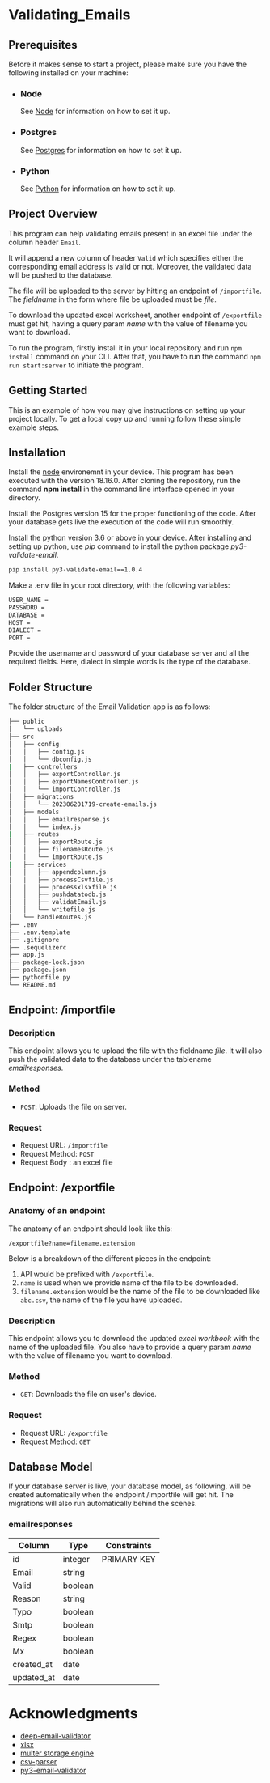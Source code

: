 # Validating_Emails

## Prerequisites

Before it makes sense to start a project, please make sure you have the following installed on your machine:

- ### Node

  See [Node](https://nodejs.org/en/download) for information on how to set it up.

- ### Postgres

  See [Postgres](https://www.postgresql.org/download/) for information on how to set it up.

- ### Python

  See [Python](https://www.python.org/downloads/) for information on how to set it up.

## Project Overview

This program can help validating emails present in an excel file under the column header `Email`.

It will append a new column of header `Valid` which specifies either the corresponding email address is valid or not.
Moreover, the validated data will be pushed to the database.

The file will be uploaded to the server by hitting an endpoint of `/importfile`. The _fieldname_ in the form where file be uploaded must be _file_.

To download the updated excel worksheet, another endpoint of `/exportfile` must get hit, having a query param _name_ with the value of filename you want to download.

To run the program, firstly install it in your local repository and run `npm install` command on your CLI. After that, you have to run the command `npm run start:server` to initiate the program.

## Getting Started

This is an example of how you may give instructions on setting up your project locally. To get a local copy up and running follow these simple example steps.

## Installation

Install the [node](https://nodejs.org/en/download) environemnt in your device. This program has been executed with the version 18.16.0. After cloning the repository, run the command **npm install** in the command line interface opened in your directory.

Install the Postgres version 15 for the proper functioning of the code. After your database gets live the execution of the code will run smoothly.

Install the python version 3.6 or above in your device. After installing and setting up python, use _pip_ command to install the python package _py3-validate-email_.

```bash
pip install py3-validate-email==1.0.4
```

Make a .env file in your root directory, with the following variables:

```bash
USER_NAME =
PASSWORD =
DATABASE =
HOST =
DIALECT =
PORT =
```

Provide the username and password of your database server and all the required fields. Here, dialect in simple words is the type of the database.

## Folder Structure

The folder structure of the Email Validation app is as follows:

```bash
├── public
│   └── uploads
├── src
│   ├── config
│   │   ├── config.js
│   │   └── dbconfig.js
|   ├── controllers
│   │   ├── exportController.js
│   │   ├── exportNamesController.js
│   │   └── importController.js
│   ├── migrations
│   │   └── 202306201719-create-emails.js
│   ├── models
│   │   ├── emailresponse.js
│   │   └── index.js
|   ├── routes
│   │   ├── exportRoute.js
│   │   ├── filenamesRoute.js
│   │   └── importRoute.js
|   ├── services
│   │   ├── appendcolumn.js
│   │   ├── processCsvfile.js
│   │   ├── processxlsxfile.js
│   │   ├── pushdatatodb.js
│   │   ├── validatEmail.js
│   │   └── writefile.js
│   └── handleRoutes.js
├── .env
├── .env.template
├── .gitignore
├── .sequelizerc
├── app.js
├── package-lock.json
├── package.json
├── pythonfile.py
└── README.md
```

## Endpoint: /importfile

### Description

This endpoint allows you to upload the file with the fieldname _file_.
It will also push the validated data to the database under the tablename _emailresponses_.

### Method

- `POST`: Uploads the file on server.

### Request

- Request URL: `/importfile`
- Request Method: `POST`
- Request Body : an excel file

## Endpoint: /exportfile

### Anatomy of an endpoint

The anatomy of an endpoint should look like this:

```
/exportfile?name=filename.extension
```

Below is a breakdown of the different pieces in the endpoint:

1. API would be prefixed with `/exportfile`.
2. `name` is used when we provide name of the file to be downloaded.
3. `filename.extension` would be the name of the file to be downloaded like `abc.csv`, the name of the file you have uploaded.

### Description

This endpoint allows you to download the updated _excel workbook_ with the name of the uploaded file. You also have to provide a query param _name_ with the value of filename you want to download.

### Method

- `GET`: Downloads the file on user's device.

### Request

- Request URL: `/exportfile`
- Request Method: `GET`

## Database Model

If your database server is live, your database model, as following, will be created automatically when the endpoint /importfile will get hit. The migrations will also run automatically behind the scenes.

### emailresponses

| Column     | Type    | Constraints |
| ---------- | ------- | ----------- |
| id         | integer | PRIMARY KEY |
| Email      | string  |             |
| Valid      | boolean |             |
| Reason     | string  |             |
| Typo       | boolean |             |
| Smtp       | boolean |             |
| Regex      | boolean |             |
| Mx         | boolean |             |
| created_at | date    |             |
| updated_at | date    |             |

# Acknowledgments

- [deep-email-validator](https://www.npmjs.com/package/deep-email-validator)
- [xlsx](https://www.npmjs.com/package/xlsx)
- [multer storage engine](https://www.npmjs.com/package/multer)
- [csv-parser](https://www.npmjs.com/package/csv-parser)
- [py3-email-validator](https://pypi.org/project/py3-validate-email/1.0.4/)
